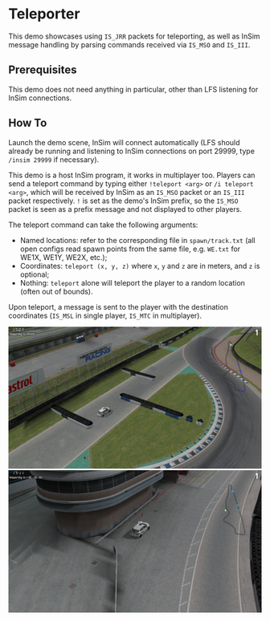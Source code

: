 # Teleporter

This demo showcases using `IS_JRR` packets for teleporting, as well as InSim message handling
by parsing commands received via `IS_MSO` and `IS_III`.

## Prerequisites

This demo does not need anything in particular, other than LFS listening for InSim connections.

## How To

Launch the demo scene, InSim will connect automatically (LFS should already be running
and listening to InSim connections on port 29999, type `/insim 29999` if necessary).

This demo is a host InSim program, it works in multiplayer too. Players can send a teleport command
by typing either `!teleport <arg>` or `/i teleport <arg>`, which will be received by InSim as
an `IS_MSO` packet or an `IS_III` packet respectively. `!` is set as the demo's InSim prefix, so
the `IS_MSO` packet is seen as a prefix message and not displayed to other players.

The teleport command can take the following arguments:

* Named locations: refer to the corresponding file in `spawn/track.txt` (all open configs read
spawn points from the same file, e.g. `WE.txt` for WE1X, WE1Y, WE2X, etc.);
* Coordinates: `teleport (x, y, z)` where `x`, `y` and `z` are in meters, and `z` is optional;
* Nothing: `teleport` alone will teleport the player to a random location (often out of bounds).

Upon teleport, a message is sent to the player with the destination coordinates (`IS_MSL` in
single player, `IS_MTC` in multiplayer).

![Teleporter 1](./screenshots/teleporter_1.jpg)
![Teleporter 2](./screenshots/teleporter_2.jpg)
